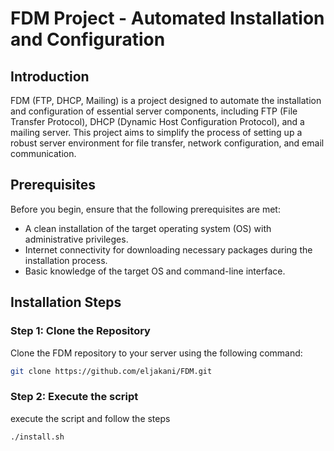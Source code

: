 # FDM Project - Automated Installation and Configuration

## Introduction

FDM (FTP, DHCP, Mailing) is a project designed to automate the installation and configuration of essential server components, including FTP (File Transfer Protocol), DHCP (Dynamic Host Configuration Protocol), and a mailing server. This project aims to simplify the process of setting up a robust server environment for file transfer, network configuration, and email communication.

## Prerequisites

Before you begin, ensure that the following prerequisites are met:

- A clean installation of the target operating system (OS) with administrative privileges.
- Internet connectivity for downloading necessary packages during the installation process.
- Basic knowledge of the target OS and command-line interface.

## Installation Steps

### Step 1: Clone the Repository

Clone the FDM repository to your server using the following command:

```bash
git clone https://github.com/eljakani/FDM.git
```
### Step 2: Execute the script

execute the script and follow the steps

```bash
./install.sh
```
